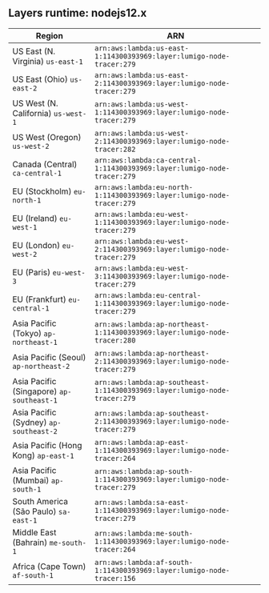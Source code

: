 Layers runtime: nodejs12.x
----
| Region | ARN |
| --- | --- |
|US East (N. Virginia)  `us-east-1`|`arn:aws:lambda:us-east-1:114300393969:layer:lumigo-node-tracer:279`|
|US East (Ohio)  `us-east-2`|`arn:aws:lambda:us-east-2:114300393969:layer:lumigo-node-tracer:279`|
|US West (N. California)  `us-west-1`|`arn:aws:lambda:us-west-1:114300393969:layer:lumigo-node-tracer:279`|
|US West (Oregon)  `us-west-2`|`arn:aws:lambda:us-west-2:114300393969:layer:lumigo-node-tracer:282`|
|Canada (Central)  `ca-central-1`|`arn:aws:lambda:ca-central-1:114300393969:layer:lumigo-node-tracer:279`|
|EU (Stockholm)  `eu-north-1`|`arn:aws:lambda:eu-north-1:114300393969:layer:lumigo-node-tracer:279`|
|EU (Ireland)  `eu-west-1`|`arn:aws:lambda:eu-west-1:114300393969:layer:lumigo-node-tracer:279`|
|EU (London)  `eu-west-2`|`arn:aws:lambda:eu-west-2:114300393969:layer:lumigo-node-tracer:279`|
|EU (Paris)  `eu-west-3`|`arn:aws:lambda:eu-west-3:114300393969:layer:lumigo-node-tracer:279`|
|EU (Frankfurt)  `eu-central-1`|`arn:aws:lambda:eu-central-1:114300393969:layer:lumigo-node-tracer:279`|
|Asia Pacific (Tokyo)  `ap-northeast-1`|`arn:aws:lambda:ap-northeast-1:114300393969:layer:lumigo-node-tracer:280`|
|Asia Pacific (Seoul)  `ap-northeast-2`|`arn:aws:lambda:ap-northeast-2:114300393969:layer:lumigo-node-tracer:279`|
|Asia Pacific (Singapore)  `ap-southeast-1`|`arn:aws:lambda:ap-southeast-1:114300393969:layer:lumigo-node-tracer:279`|
|Asia Pacific (Sydney)  `ap-southeast-2`|`arn:aws:lambda:ap-southeast-2:114300393969:layer:lumigo-node-tracer:279`|
|Asia Pacific (Hong Kong)  `ap-east-1`|`arn:aws:lambda:ap-east-1:114300393969:layer:lumigo-node-tracer:264`|
|Asia Pacific (Mumbai)  `ap-south-1`|`arn:aws:lambda:ap-south-1:114300393969:layer:lumigo-node-tracer:279`|
|South America (São Paulo)  `sa-east-1`|`arn:aws:lambda:sa-east-1:114300393969:layer:lumigo-node-tracer:279`|
|Middle East (Bahrain)  `me-south-1`|`arn:aws:lambda:me-south-1:114300393969:layer:lumigo-node-tracer:264`|
|Africa (Cape Town)  `af-south-1`|`arn:aws:lambda:af-south-1:114300393969:layer:lumigo-node-tracer:156`|
